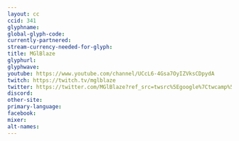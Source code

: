 ```yaml
---
layout: cc
ccid: 341
glyphname: 
global-glyph-code: 
currently-partnered: 
stream-currency-needed-for-glyph: 
title: MGlBlaze
glyphurl: 
glyphwave: 
youtube: https://www.youtube.com/channel/UCcL6-4Gsa7OyIZVksCDpydA
twitch: https://twitch.tv/mglblaze
twitter: https://twitter.com/MGlBlaze?ref_src=twsrc%5Egoogle%7Ctwcamp%5Eserp%7Ctwgr%5Eauthor
discord: 
other-site: 
primary-language: 
facebook: 
mixer: 
alt-names: 
---
```


